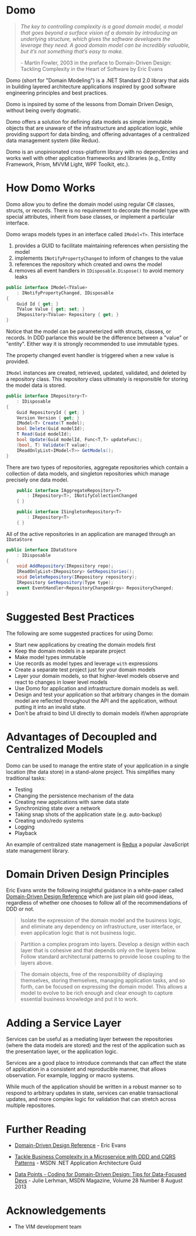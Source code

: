 #  Domo 

> <i>The key to controlling complexity is a good domain model, a model that goes beyond a surface vision of a domain by introducing an underlying structure, which gives the software developers the leverage they need. A good domain model can be incredibly valuable, but it’s not something that’s easy to make.</i> <p> - Martin Fowler, 2003 in the preface to Domain-Driven Design: Tackling Complexity in the Heart of Software by Eric Evans

 Domo (short for "Domain Modeling") is a .NET Standard 2.0 library that aids in building layered architecture applications inspired by good software engineering principles and best practices. 
 
 Domo is inpsired by some of the lessons from Domain Driven Design, without being overly dogmatic.

 Domo offers a solution for defining data models as simple immutable objects that are unaware of the infrastructure and application logic, while providing support for data binding, and offering advantages of a centralized data management system (like Redux).

 Domo is an unopinionated cross-platform library with no dependencies and works well with other application frameworks and libraries (e.g., Entity Framework, Prism, MVVM Light, WPF Toolkit, etc.).

# How Domo Works 

 Domo allow you to define the domain model using regular C# classes, structs, or records. There is no requirement to decorate the model type with special attributes, inherit from base classes, or implement a particular interface. 

 Domo wraps models types in an interface called `IModel<T>`. This interface 

1. provides a GUID to facilitate maintaining references when persisting the model
1. implements `INotifyPropertyChanged` to inform of changes to the value
1. references the repository which created and owns the model
1. removes all event handlers in `IDisposable.Dispose()` to avoid memory leaks

```csharp
public interface IModel<TValue> 
    : INotifyPropertyChanged, IDisposable
{
    Guid Id { get; }
    TValue Value { get; set; }
    IRepository<TValue> Repository { get; }
}
```

 Notice that the model can be parameterized with structs, classes, or records. In DDD parlance this would be the difference between a "value" or "entity". Either way it is strongly recommended to use immutable types. 
 
 The property changed event handler is triggered when a new value is provided. 

`IModel` instances are created, retrieved, updated, validated, and deleted by a repository class. This repository class ultimately is responsible for storing the model data is stored. 

```csharp
public interface IRepository<T>
    : IDisposable
{
    Guid RepositoryId { get; }
    Version Version { get; }
    IModel<T> Create(T model);
    bool Delete(Guid modelId);
    T Read(Guid modelId);
    bool Update(Guid modelId, Func<T,T> updateFunc);
    (bool, T) Validate(T value);
    IReadOnlyList<IModel<T>> GetModels();
}
```

There are two types of repositories, aggregate repositories which contain a collection of data models, and singleton repositories which manage precisely one data model.

```csharp
    public interface IAggregateRepository<T> 
        : IRepository<T>, INotifyCollectionChanged
    { }

    public interface ISingletonRepository<T> 
        : IRepository<T>
    { }
```

All of the active repositories in an application are managed through an `IDataStore`

```csharp
public interface IDataStore
    : IDisposable
{
    void AddRepository(IRepository repo);
    IReadOnlyList<IRepository> GetRepositories();
    void DeleteRepository(IRepository repository);
    IRepository GetRepository(Type type);   
    event EventHandler<RepositoryChangedArgs> RepositoryChanged;
}
```

# Suggested Best Practices 

The following are some suggested practices for using  Domo: 

* Start new applications by creating the domain models first
* Keep the domain models in a separate project
* Make model types immutable
* Use records as model types and leverage `with` expressions
* Create a separate test project just for your domain models
* Layer your domain models, so that higher-level models observe and react to changes in lower level models
* Use Domo for application and infrastructure domain models as well. 
* Design and test your application so that arbitrary changes in the domain model are reflected throughout the API and the application, without putting it into an invalid state. 
* Don't be afraid to bind UI directly to domain models if/when appropriate

# Advantages of Decoupled and Centralized Models

Domo can be used to manage the entire state of your application in a single location (the data store) in a stand-alone project. This simplifies many traditional tasks:

* Testing 
* Changing the persistence mechanism of the data 
* Creating new applications with same data state
* Synchronizing state over a network 
* Taking snap shots of the application state (e.g. auto-backup)
* Creating undo/redo systems
* Logging 
* Playback 

An example of centralized state management is [Redux](https://redux.js.org/) a popular JavaScript state management library.

# Domain Driven Design Principles

Eric Evans wrote the following insightful guidance in a white-paper called [Domain-Driven Design Reference](https://www.domainlanguage.com/wp-content/uploads/2016/05/DDD_Reference_2015-03.pdf) which are just plain old good ideas, regardless of whether one chooses to follow all of the recommendations of DDD or not. 

> Isolate the expression of the domain model and the business logic, and eliminate any dependency on infrastructure, user interface, or even application logic that is not business logic. 

> Partition a complex program into layers. Develop a design within each layer that is cohesive and that depends only on the layers below. Follow standard architectural patterns to provide loose coupling to the layers above. 

> The domain objects, free of the responsibility of displaying themselves, storing themselves, managing application tasks, and so forth, can be focused on expressing the domain model. This allows a model to evolve to be rich enough and clear enough to capture essential business knowledge and put it to work. 

# Adding a Service Layer

Services can be useful as a mediating layer between the repositories (where the data models are stored) and the rest of the application such as the presentation layer, or the application logic. 

Services are a good place to introduce commands that can affect the state of application in a consistent and reproducible manner, that allows observation. For example, logging or macro systems. 

While much of the application should be written in a robust manner so to respond to arbitrary updates in state, services can enable transactional updates, and more complex logic for validation that can stretch across multiple repositores. 

# Further Reading

* [Domain-Driven Design Reference](https://www.domainlanguage.com/wp-content/uploads/2016/05/DDD_Reference_2015-03.pdf) - Eric Evans

* [Tackle Business Complexity in a Microservice with DDD and CQRS Patterns](https://docs.microsoft.com/en-us/dotnet/architecture/microservices/microservice-ddd-cqrs-patterns/) - MSDN .NET Application Architecture Guid

* [Data Points - Coding for Domain-Driven Design: Tips for Data-Focused Devs](https://docs.microsoft.com/en-us/archive/msdn-magazine/2013/august/data-points-coding-for-domain-driven-design-tips-for-data-focused-devs) - Julie Lerhman, MSDN Magazine, Volume 28 Number 8 August 2013

# Acknowledgements 

* The VIM development team





